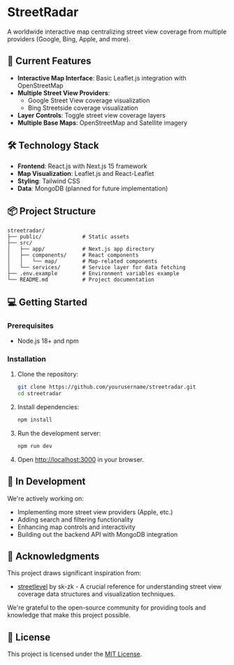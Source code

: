 # StreetRadar

A worldwide interactive map centralizing street view coverage from multiple providers (Google, Bing, Apple, and more).

## 🚀 Current Features

- **Interactive Map Interface**: Basic Leaflet.js integration with OpenStreetMap
- **Multiple Street View Providers**:
  - Google Street View coverage visualization
  - Bing Streetside coverage visualization
- **Layer Controls**: Toggle street view coverage layers
- **Multiple Base Maps**: OpenStreetMap and Satellite imagery

## 🛠️ Technology Stack

- **Frontend**: React.js with Next.js 15 framework
- **Map Visualization**: Leaflet.js and React-Leaflet
- **Styling**: Tailwind CSS
- **Data**: MongoDB (planned for future implementation)

## 📦 Project Structure

```
streetradar/
├── public/             # Static assets
├── src/
│   ├── app/            # Next.js app directory
│   ├── components/     # React components
│   │   └── map/        # Map-related components
│   └── services/       # Service layer for data fetching
├── .env.example        # Environment variables example
└── README.md           # Project documentation
```

## 💻 Getting Started

### Prerequisites

- Node.js 18+ and npm

### Installation

1. Clone the repository:
   ```bash
   git clone https://github.com/yourusername/streetradar.git
   cd streetradar
   ```

2. Install dependencies:
   ```bash
   npm install
   ```

3. Run the development server:
   ```bash
   npm run dev
   ```

4. Open [http://localhost:3000](http://localhost:3000) in your browser.

## 🚧 In Development

We're actively working on:
- Implementing more street view providers (Apple, etc.)
- Adding search and filtering functionality
- Enhancing map controls and interactivity
- Building out the backend API with MongoDB integration

## 🙏 Acknowledgments

This project draws significant inspiration from:
- [streetlevel](https://github.com/sk-zk/streetlevel) by sk-zk - A crucial reference for understanding street view coverage data structures and visualization techniques.

We're grateful to the open-source community for providing tools and knowledge that make this project possible.

## 📄 License

This project is licensed under the [MIT License](LICENSE).